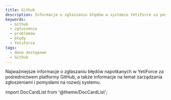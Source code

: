 ```yaml
---
title: Github
description: Informacje o zgłaszaniu błędów w systemie YetiForce za pośrednictwem GitHub.
keywords:
  - Github
  - zgłoszenie
  - problemów
  - błędy
  - YetiForce
tags:
  - dane dostępowe
  - Github
---
```


Najważniejsze informacje o zgłaszaniu błędów napotkanych w YetiForce za pośrednictwem platformy GitHub, a także informacje na temat zarządzania zgłoszeniami i pomysłami na rozwój systemu.

import DocCardList from '@theme/DocCardList';

<DocCardList />
